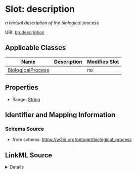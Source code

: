 

# Slot: description


_a textual description of the biological process_



URI: [bp:description](http://w3id.org/ontogpt/biological-process-templatedescription)



<!-- no inheritance hierarchy -->





## Applicable Classes

| Name | Description | Modifies Slot |
| --- | --- | --- |
| [BiologicalProcess](BiologicalProcess.md) |  |  no  |







## Properties

* Range: [String](String.md)





## Identifier and Mapping Information







### Schema Source


* from schema: https://w3id.org/ontogpt/biological_process




## LinkML Source

<details>
```yaml
name: description
description: a textual description of the biological process
from_schema: https://w3id.org/ontogpt/biological_process
rank: 1000
alias: description
owner: BiologicalProcess
domain_of:
- BiologicalProcess
range: string

```
</details>